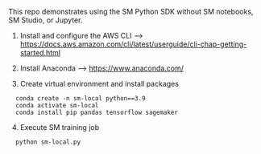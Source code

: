 This repo demonstrates using the SM Python SDK without SM notebooks, SM Studio, or Jupyter.

1. Install and configure the AWS CLI --> https://docs.aws.amazon.com/cli/latest/userguide/cli-chap-getting-started.html

2. Install Anaconda --> https://www.anaconda.com/

3. Create virtual environment and install packages
```
  conda create -n sm-local python==3.9
  conda activate sm-local
  conda install pip pandas tensorflow sagemaker
```

4. Execute SM training job
```
  python sm-local.py
```
